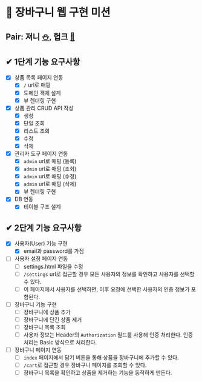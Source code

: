 # 🛒 장바구니 웹 구현 미션

## Pair: 져니 [⛄️](http://github.com/cl8d), 헙크 [🫠](https://github.com/HubCreator)

## ✔ 1단계 기능 요구사항

- [x] 상품 목록 페이지 연동
  - [x] `/` url로 매핑
  - [x] 도메인 객체 설계
  - [x] 뷰 렌더링 구현
- [x] 상품 관리 CRUD API 작성
  - [x] 생성
  - [x] 단일 조회
  - [x] 리스트 조회
  - [x] 수정
  - [x] 삭제
- [x] 관리자 도구 페이지 연동
  - [x] `admin` url로 매핑 (등록)
  - [x] `admin` url로 매핑 (조회)
  - [x] `admin` url로 매핑 (수정)
  - [x] `admin` url로 매핑 (삭제)
  - [x] 뷰 렌더링 구현
- [x] DB 연동
  - [x] 테이블 구조 설계

## ✔ 2단계 기능 요구사항
- [x] 사용자(User) 기능 구현
  - [x] email과 password를 가짐
- [ ] 사용자 설정 페이지 연동
  - [ ] settings.html 파일을 수정
  - [ ] `/settings` url로 접근할 경우 모든 사용자의 정보를 확인하고 사용자를 선택할 수 있다.
  - [ ] 이 페이지에서 사용자를 선택하면, 이후 요청에 선택한 사용자의 인증 정보가 포함된다.
- [ ] 장바구니 기능 구현
  - [ ] 장바구니에 상품 추가
  - [ ] 장바구니에 단긴 상품 제거
  - [ ] 장바구니 목록 조회
  - [ ] 사용자 정보는 Header의 `Authorization` 필드를 사용해 인증 처리한다. 인증 처리는 Basic 방식으로 처리한다.
- [ ] 장바구니 페이지 연동
  - [ ] `index` 페이지에서 담기 버튼을 통해 상품을 장바구니에 추가할 수 있다.
  - [ ] `/cart`로 접근할 경우 장바구니 페이지를 조회할 수 있다.
  - [ ] 장바구니 목록을 확인하고 상품을 제거하는 기능을 동작하게 만든다.
